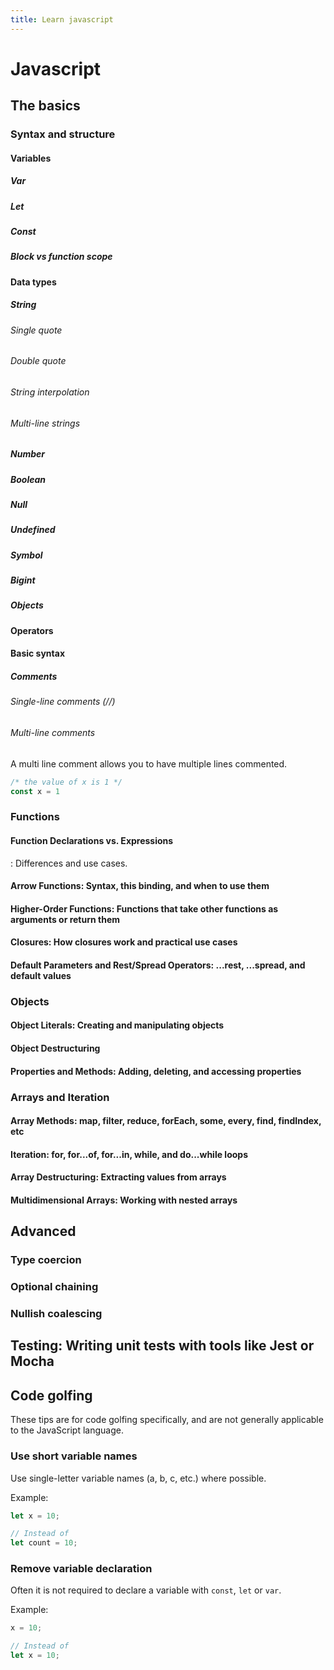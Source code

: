 ```yaml
---
title: Learn javascript
---
```


# Javascript

## The basics

### Syntax and structure

#### Variables

##### Var

##### Let

##### Const

##### Block vs function scope

#### Data types

##### String

###### Single quote

###### Double quote

###### String interpolation

###### Multi-line strings

##### Number

##### Boolean

##### Null

##### Undefined

##### Symbol

##### Bigint

##### Objects

#### Operators

#### Basic syntax

##### Comments

###### Single-line comments (//)

###### Multi-line comments

A multi line comment allows you to have multiple lines commented.

```javascript
/* the value of x is 1 */
const x = 1
```

### Functions

#### Function Declarations vs. Expressions

: Differences and use cases.

#### Arrow Functions: Syntax, this binding, and when to use them

#### Higher-Order Functions: Functions that take other functions as arguments or return them

#### Closures: How closures work and practical use cases

#### Default Parameters and Rest/Spread Operators: ...rest, ...spread, and default values

### Objects

#### Object Literals: Creating and manipulating objects

#### Object Destructuring

#### Properties and Methods: Adding, deleting, and accessing properties

### Arrays and Iteration

#### Array Methods: map, filter, reduce, forEach, some, every, find, findIndex, etc

#### Iteration: for, for...of, for...in, while, and do...while loops

#### Array Destructuring: Extracting values from arrays

#### Multidimensional Arrays: Working with nested arrays

## Advanced

### Type coercion <!-- Implicit and explicit type conversion. -->

### Optional chaining

### Nullish coalescing <!-- ?. and ?? operators. -->

## Testing: Writing unit tests with tools like Jest or Mocha

## Code golfing

These tips are for code golfing specifically, and are not generally applicable to the JavaScript language.

### Use short variable names

Use single-letter variable names (a, b, c, etc.) where possible.

Example:

```javascript
let x = 10; 

// Instead of 
let count = 10;
```

### Remove variable declaration

Often it is not required to declare a variable with `const`, `let` or `var`.

Example:

```javascript
x = 10;

// Instead of 
let x = 10;
```
